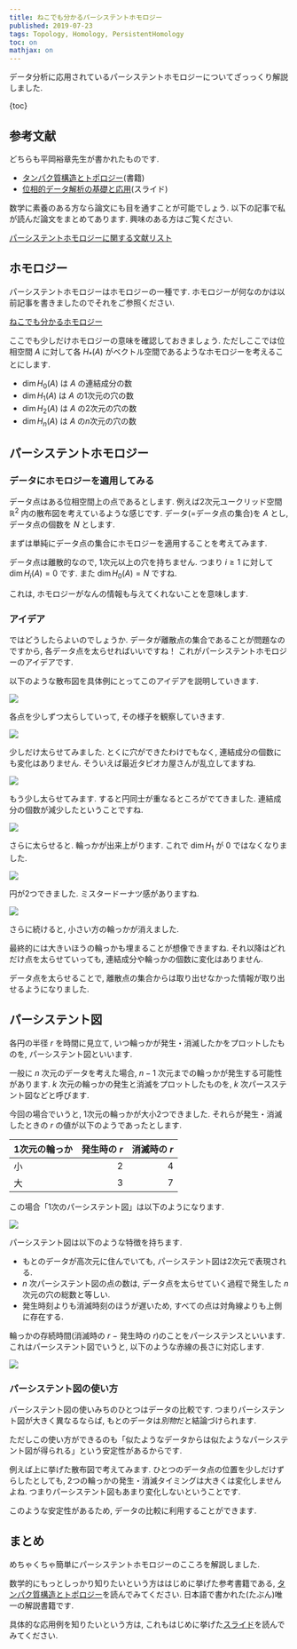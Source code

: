 ```yaml
---
title: ねこでも分かるパーシステントホモロジー
published: 2019-07-23
tags: Topology, Homology, PersistentHomology
toc: on
mathjax: on
---
```


データ分析に応用されているパーシステントホモロジーについてざっっくり解説しました.

<!--more-->

{toc}

## 参考文献

どちらも平岡裕章先生が書かれたものです.

- [タンパク質構造とトポロジー](https://www.kyoritsu-pub.co.jp/bookdetail/9784320110021)(書籍)
- [位相的データ解析の基礎と応用](https://www.wpi-aimr.tohoku.ac.jp/hiraoka_labo/introduction_j.pdf)(スライド)

数学に素養のある方なら論文にも目を通すことが可能でしょう. 以下の記事で私が読んだ論文をまとめてあります. 興味のある方はご覧ください.

[パーシステントホモロジーに関する文献リスト](/posts/math/persistent-homology-papers.html)

## ホモロジー

パーシステントホモロジーはホモロジーの一種です. ホモロジーが何なのかは以前記事を書きましたのでそれをご参照ください.

[ねこでも分かるホモロジー](/posts/math/what-is-homology.html)

ここでも少しだけホモロジーの意味を確認しておきましょう. ただしここでは位相空間 $A$ に対して各 $H_*(A)$ がベクトル空間であるようなホモロジーを考えることにします.

- $\dim H_0(A)$ は $A$ の連結成分の数
- $\dim H_1(A)$ は $A$ の1次元の穴の数
- $\dim H_2(A)$ は $A$ の2次元の穴の数
- $\dim H_n(A)$ は $A$ の$n$次元の穴の数



## パーシステントホモロジー

### データにホモロジーを適用してみる

データ点はある位相空間上の点であるとします. 例えば2次元ユークリッド空間 $\mathbb{R}^2$ 内の散布図を考えているような感じです. データ(=データ点の集合)を $A$ とし, データ点の個数を $N$ とします.

まずは単純にデータ点の集合にホモロジーを適用することを考えてみます.

データ点は離散的なので, 1次元以上の穴を持ちません. つまり $i \geq 1$ に対して $\dim H_i(A) = 0$ です. また $\dim H_0(A) = N$ ですね.

これは, ホモロジーがなんの情報も与えてくれないことを意味します.

### アイデア

ではどうしたらよいのでしょうか. データが離散点の集合であることが問題なのですから, 各データ点を太らせればいいですね！ これがパーシステントホモロジーのアイデアです.

以下のような散布図を具体例にとってこのアイデアを説明していきます.

![](/images/scatters/scatter.jpg)

各点を少しずつ太らしていって, その様子を観察していきます.

![](/images/scatters/scatter2.jpg)

少しだけ太らせてみました. とくに穴ができたわけでもなく, 連結成分の個数にも変化はありません. そういえば最近タピオカ屋さんが乱立してますね.

![](/images/scatters/scatter3.jpg)

もう少し太らせてみます. すると円同士が重なるところがでてきました. 連結成分の個数が減少したということですね.

![](/images/scatters/scatter4.jpg)

さらに太らせると. 輪っかが出来上がります. これで $\dim H_1$ が $0$ ではなくなりました.

![](/images/scatters/scatter5.jpg)

円が2つできました. ミスタードーナツ感がありますね.

![](/images/scatters/scatter6.jpg)

さらに続けると, 小さい方の輪っかが消えました.

最終的には大きいほうの輪っかも埋まることが想像できますね. それ以降はどれだけ点を太らせていっても, 連結成分や輪っかの個数に変化はありません.

データ点を太らせることで, 離散点の集合からは取り出せなかった情報が取り出せるようになりました.


## パーシステント図

各円の半径 $r$ を時間に見立て, いつ輪っかが発生・消滅したかをプロットしたものを, パーシステント図といいます.

一般に $n$ 次元のデータを考えた場合, $n-1$ 次元までの輪っかが発生する可能性があります. $k$ 次元の輪っかの発生と消滅をプロットしたものを, $k$ 次パースステント図などと呼びます.

今回の場合でいうと, 1次元の輪っかが大小2つできました. それらが発生・消滅したときの $r$ の値が以下のようであったとします.

| 1次元の輪っか | 発生時の $r$ | 消滅時の $r$ |
|:------------|------------:|------------:|
|小           |            2|             4|
|大           |            3|             7|

この場合「1次のパーシステント図」は以下のようになります.

![](/images/persistent_diagram.jpg)

パーシステント図は以下のような特徴を持ちます.

- もとのデータが高次元に住んでいても, パーシステント図は2次元で表現される.
- $n$ 次パーシステント図の点の数は, データ点を太らせていく過程で発生した $n$ 次元の穴の総数と等しい.
- 発生時刻よりも消滅時刻のほうが遅いため, すべての点は対角線よりも上側に存在する.

輪っかの存続時間(消滅時の $r$ $-$ 発生時の $r$)のことをパーシステンスといいます. これはパーシステント図でいうと, 以下のような赤線の長さに対応します.

![](/images/persistent_diagram2.jpg)

### パーシステント図の使い方

パーシステント図の使いみちのひとつはデータの比較です. つまりパーシステント図が大きく異なるならば, もとのデータは*別物*だと結論づけられます.

ただしこの使い方ができるのも「似たようなデータからは似たようなパーシステント図が得られる」という安定性があるからです.

例えば上に挙げた散布図で考えてみます. ひとつのデータ点の位置を少しだけずらしたとしても, 2つの輪っかの発生・消滅タイミングは大きくは変化しませんよね. つまりパーシステント図もあまり変化しないということです.

このような安定性があるため, データの比較に利用することができます.

## まとめ

めちゃくちゃ簡単にパーシステントホモロジーのこころを解説しました.

数学的にもっとしっかり知りたいという方ははじめに挙げた参考書籍である, [タンパク質構造とトポロジー](https://www.kyoritsu-pub.co.jp/bookdetail/9784320110021)を読んでみてください. 日本語で書かれた(たぶん)唯一の解説書籍です.

具体的な応用例を知りたいという方は, これもはじめに挙げた[スライド](https://www.wpi-aimr.tohoku.ac.jp/hiraoka_labo/introduction_j.pdf)を読んでみてください.
